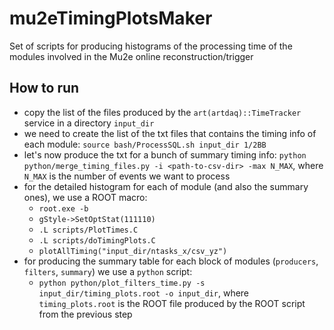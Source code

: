 # mu2eTimingPlotsMaker
Set of scripts for producing histograms of the processing time of the modules involved in the Mu2e online reconstruction/trigger

## How to run
- copy the list of the files produced by the `art(artdaq)::TimeTracker` service in a directory `input_dir`
- we need to create the list of the txt files that contains the timing info of each module: `source bash/ProcessSQL.sh input_dir 1/2BB`
- let's now produce the txt for a bunch of summary timing info: `python python/merge_timing_files.py -i <path-to-csv-dir> -max N_MAX`, where `N_MAX` is the number of events we want to process
- for the detailed histogram for each of module (and also the summary ones), we use a ROOT macro:
  - `root.exe -b`
  - `gStyle->SetOptStat(111110)`
  - `.L scripts/PlotTimes.C`
  - `.L scripts/doTimingPlots.C`
  - `plotAllTiming("input_dir/ntasks_x/csv_yz")`
- for producing the summary table for each block of modules (`producers`, `filters`, `summary`) we use a `python` script:
  - `python python/plot_filters_time.py -s input_dir/timing_plots.root -o input_dir`, where `timing_plots.root` is the ROOT file produced by the ROOT script from the previous step
